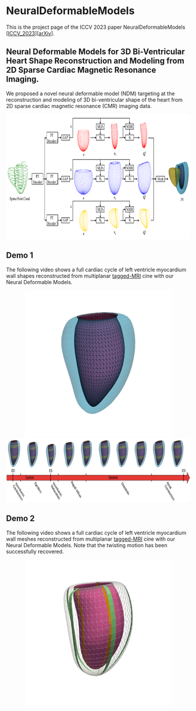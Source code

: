 # NeuralDeformableModels
This is the project page of the ICCV 2023 paper NeuralDeformableModels [[ICCV_2023](https://openaccess.thecvf.com/content/ICCV2023/papers/Ye_Neural_Deformable_Models_for_3D_Bi-Ventricular_Heart_Shape_Reconstruction_and_ICCV_2023_paper.pdf)][[arXiv](https://arxiv.org/pdf/2307.07693)].

## Neural Deformable Models for 3D Bi-Ventricular Heart Shape Reconstruction and Modeling from 2D Sparse Cardiac Magnetic Resonance Imaging.
We proposed a novel neural deformable model (NDM) targeting at the reconstruction and modeling of 3D bi-ventricular shape of the heart from 2D sparse cardiac magnetic resonance (CMR) imaging data.
<div align=center><img width="820" height="340" src="https://github.com/DeepTag/NeuralDeformableModels/blob/main/NDMs.png"/></div>

## Demo 1
The following video shows a full cardiac cycle of left ventricle myocardium wall shapes reconstructed from multiplanar [tagged-MRI](https://github.com/DeepTag/cardiac_tagging_motion_estimation) cine with our Neural Deformable Models.  
<div align=center><img width="400" height="400" src="https://github.com/DeepTag/NeuralDeformableModels/blob/main/LV_wall_mesh.gif"/></div>
<div align=center><img width="820" height="174.5" src="https://github.com/DeepTag/NeuralDeformableModels/blob/main/Cardiac_cycle_with_wall_shapes.png"/></div>

## Demo 2
The following video shows a full cardiac cycle of left ventricle myocardium wall meshes reconstructed from multiplanar [tagged-MRI](https://github.com/DeepTag/cardiac_tagging_motion_estimation) cine with our Neural Deformable Models. Note that the twisting motion has been successfully recovered. 
<div align=center><img width="400" height="400" src="https://github.com/DeepTag/NeuralDeformableModels/blob/main/mesh_sequence_twisting.gif"/></div>
